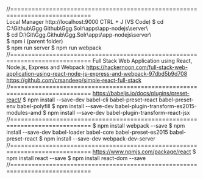 //=============================================================================  
Local Manager
http://localhost:9000
CTRL + J (VS Code)
$ cd C:\Github\Ggg.Github\Ggg.Solr\apps\app-nodejs\server\  
$ cd D:\Git\Ggg.Github\Ggg.Solr\apps\app-nodejs\server\  
$ npm i (parent folder)  
$ npm run server
$ npm run webpack
//=============================================================================
Full Stack Web Application using React, Node.js, Express and Webpack
https://hackernoon.com/full-stack-web-application-using-react-node-js-express-and-webpack-97dbd5b9d708
https://github.com/crsandeep/simple-react-full-stack
//=============================================================================
https://babeljs.io/docs/plugins/preset-react/
$ npm install --save-dev babel-cli babel-preset-react babel-preset-env babel-polyfill
$ npm install --save-dev babel-plugin-transform-es2015-modules-amd
$ npm install --save-dev babel-plugin-transform-react-jsx
//=============================================================================
$ npm install webpack --save
$ npm install --save-dev babel-loader babel-core babel-preset-es2015 babel-preset-react
$ npm install --save-dev webpack-dev-server
//=============================================================================
https://www.npmjs.com/package/react
$ npm install react --save
$ npm install react-dom --save
//=============================================================================
